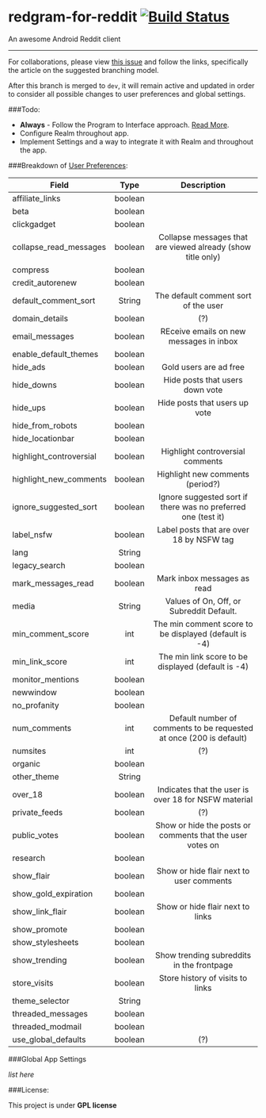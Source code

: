 # redgram-for-reddit [![Build Status](https://travis-ci.org/Redgram/redgram-for-reddit.svg?branch=dev)](https://travis-ci.org/Redgram/redgram-for-reddit)
An awesome Android Reddit client

--------------

For collaborations, please view [this issue](https://github.com/Redgram/redgram-for-reddit/issues/1) and follow the links, specifically the article on the suggested branching model.

After this branch is merged to `dev`, it will remain active and updated in order to consider all possible changes to user preferences and global settings.

###Todo:

- **Always** - Follow the Program to Interface approach. [Read More](http://stackoverflow.com/questions/383947/what-does-it-mean-to-program-to-an-interface).
- Configure Realm throughout app.
- Implement Settings and a way to integrate it with Realm and throughout the app.

###Breakdown of [User Preferences](https://www.reddit.com/r/redditdev/comments/21jh28/oauth_2_new_preferences_endpoints_get_patch/):

| Field   			     | Type        |  Description   |
| -----------------------|:-----------:| :------------: |
| affiliate_links        |  boolean    | 
| beta					 | 	boolean	   |			 
| clickgadget			 | 	boolean	   |
| collapse_read_messages |  boolean    | Collapse messages that are viewed already (show title only)			 
| compress				 |  boolean    |			 
| credit_autorenew		 | 	boolean    | 
| default_comment_sort	 |	String     | The default comment sort of the user
| domain_details 		 |  boolean    | (?)
| email_messages		 |  boolean    | REceive emails on new messages in inbox
| enable_default_themes	 |  boolean    |
| hide_ads				 |  boolean    | Gold users are ad free
| hide_downs			 |  boolean    | Hide posts that users down vote
| hide_ups				 |  boolean    | Hide posts that users up vote
| hide_from_robots		 |  boolean    | 
| hide_locationbar		 |  boolean    |
| highlight_controversial|  boolean    | Highlight controversial comments
| highlight_new_comments |  boolean    | Highlight new comments (period?)
| ignore_suggested_sort	 |  boolean    | Ignore suggested sort if there was no preferred one (test it)
| label_nsfw 			 |  boolean    | Label posts that are over 18 by NSFW tag
| lang					 |  String     | 
| legacy_search			 |  boolean    | 
| mark_messages_read	 |  boolean    | Mark inbox messages as read
| media					 |  String     | Values of On, Off, or Subreddit Default. 
| min_comment_score		 |	int        | The min comment score to be displayed (default is -4)
| min_link_score		 |  int        | The min link score to be displayed (default is -4)
| monitor_mentions		 |  boolean	   |
| newwindow				 |  boolean    |
| no_profanity			 |  boolean    |
| num_comments			 |  int        | Default number of comments to be requested at once (200 is default)
| numsites				 |  int        | (?)
| organic				 |  boolean    |
| other_theme			 |  String     |
| over_18				 |  boolean    | Indicates that the user is over 18 for NSFW material
| private_feeds			 |  boolean    | (?)
| public_votes			 |  boolean    | Show or hide the posts or comments that the user votes on
| research 				 |  boolean    |
| show_flair 			 |  boolean    | Show or hide flair next to user comments
| show_gold_expiration	 |  boolean    |
| show_link_flair		 |  boolean    | Show or hide flair next to links
| show_promote			 |  boolean    |
| show_stylesheets		 |  boolean    |
| show_trending			 |  boolean    | Show trending subreddits in the frontpage
| store_visits			 |  boolean    | Store history of visits to links
| theme_selector		 |  String     |
| threaded_messages		 |  boolean    |
| threaded_modmail		 |  boolean    |
| use_global_defaults	 |  boolean    | (?)

###Global App Settings

*list here*

###License:

This project is under **GPL license**
